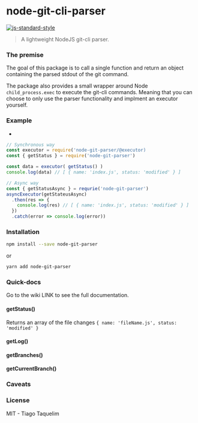 # node-git-cli-parser
[![js-standard-style](https://img.shields.io/badge/code%20style-standard-brightgreen.svg)](http://standardjs.com)
> A lightweight NodeJS git-cli parser.

### The premise

The goal of this package is to call a single function and return an object containing the 
parsed stdout of the git command.

The package also provides a small wrapper around Node `child_process.exec` to execute the git-cli commands.
Meaning that you can choose to only use the parser functionality and implment an executor yourself. 

### Example

- 

```js
// Synchronous way
const executor = require('node-git-parser/@executor)
const { getStatus } = require('node-git-parser')

const data = executor( getStatus() )
console.log(data) // [ { name: 'index.js', status: 'modified' } ]
```
```js
// Async way
const { getStatusAsync } = requrie('node-git-parser')
asyncExecutor(getStateusAsync)
  .then(res => {
    console.log(res) // [ { name: 'index.js', status: 'modified' } ]
  })
  .catch(error => console.log(error))
```

### Installation

```bash
npm install --save node-git-parser
```

or

```bash
yarn add node-git-parser
```

### Quick-docs

Go to the wiki LINK to see the full documentation.

#### getStatus()
Returns an array of the file changes
`{ name: 'fileName.js', status: 'modified' }`

#### getLog()


#### getBranches()

#### getCurrentBranch()

### Caveats

### License

MIT - Tiago Taquelim
